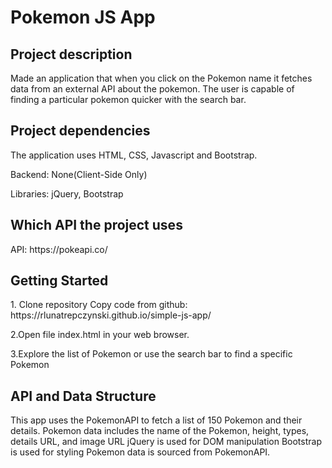<h1>Pokemon JS App</h1>

<h2>Project description</h2> 
<p>Made an application that when you click on the Pokemon name it fetches data from an external API about the pokemon. The user is capable of finding a particular pokemon quicker with the search bar.</p>

<h2>Project dependencies</h2>
<p>The application uses HTML, CSS, Javascript and Bootstrap.</p>
<p>Backend: None(Client-Side Only)</p>
<p>Libraries: jQuery, Bootstrap

<h2>Which API the project uses</h2>
<p>API: https://pokeapi.co/</p>

<h2>Getting Started</h2>
1. Clone repository
Copy code from github:
https://rlunatrepczynski.github.io/simple-js-app/

2.Open file index.html in your web browser.

3.Explore the list of Pokemon or use the search bar to find a specific Pokemon

<h2>API and Data Structure</h2>
This app uses the PokemonAPI to fetch a list of 150 Pokemon and their details.
Pokemon data includes the name of the Pokemon, height, types, details URL, and image URL
jQuery is used for DOM manipulation
Bootstrap is used for styling
Pokemon data is sourced from PokemonAPI.
